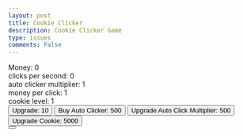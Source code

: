 ```yaml
---
layout: post
title: Cookie Clicker
description: Cookie Clicker Game
type: issues
comments: False
---
```


<div id="game-container" class="cookie-clicker-container">
    <div class="top-container">
        <div class="money-display">Money: <span id="money">0</span></div>
    </div>
    <div class="top-container-stats">
        <div>clicks per second: <span id="clicks-per-second">0</span></div>
        <div>auto clicker multiplier: <span id="auto-clicks-multiplier">1</span></div>
        <div>money per click: <span id="per-click">1</span></div>
        <div>cookie level: <span id="cookie-level">1</span></div>
    </div>
    <div class="top-container-upgrade">
        <button class="upgrade-btn" id="upgrade-btn">Upgrade: <span id="upgrade-cost">10</span></button>
        <button class="upgrade-auto-clicker-btn" id="upgrade-auto-clicker-btn">Buy Auto Clicker: <span id="upgrade-auto-clicker-cost">500</span></button>
        <button class="upgrade-auto-clicks-multiplier-btn" id="upgrade-auto-clicks-multiplier-btn">Upgrade Auto Click Multiplier: <span id="upgrade-auto-clicks-multiplier-cost">500</span></button>
        <button class="upgrade-cookie-level-btn" id="upgrade-cookie-level-btn">Upgrade Cookie: <span id="upgrade-cookie-level-cost">5000</span></button>
    </div>
    <div class="cookie-clicker-btn-container">
        <button class="cookie-clicker-btn" id="cookie-clicker-btn"></button>
    </div>

</div>

<script src="{{site.baseurl}}/assets/js/cookie_clicker.js"></script>
